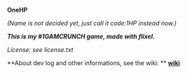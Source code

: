 **OneHP** 

*(Name is not decided yet, just call it code:1HP instead now.)*

***This is my #1GAMCRUNCH game, made with flixel.***

*License: see license.txt*

**About dev log and other informations, see the wiki: **
**[wiki](wiki/Home)**
